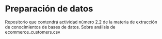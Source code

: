 # Preparación de datos
Repositorio que contendrá actividad número 2.2 de la materia de extracción de conocimientos de bases de datos. Sobre análisis de ecommerce_customers.csv
